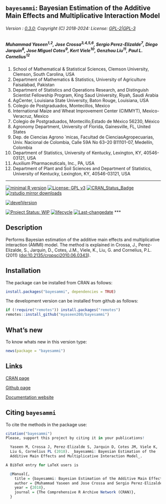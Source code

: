 
## `bayesammi`: Bayesian Estimation of the Additive Main Effects and Multiplicative Interaction Model

###### Version : [0.3.0](https://myaseen208.com/bayesammi/); Copyright (C) 2018-2024: License: [GPL-2\|GPL-3](https://www.r-project.org/Licenses/)

##### *Muhammad Yaseen<sup>1,2</sup>, Jose Crossa<sup>3,4,5,6</sup>, Sergio Perez-Elizalde<sup>7</sup>, Diego Jarquin<sup>8</sup>, Jose Miguel Cotes<sup>9</sup>, Kert Viele<sup>10</sup>, Genzhou Liu<sup>11</sup>, Paul L. Cornelius<sup>12</sup>*

1.  School of Mathematical & Statistical Sciences, Clemson University,
    Clemson, South Carolina, USA
2.  Department of Mathematics & Statistics, University of Agriculture
    Faisalabad, Pakistan
3.  Department of Statistics and Operations Research, and Distinguish
    Scientist Fellowship Program, King Saud University, Riyah, Saudi
    Arabia
4.  AgCenter, Louisiana State University, Baton Rouge, Louisiana, USA
5.  Colegio de Postgraduados, Montecillos, Mexico
6.  International Maize and Wheat Improvement Center (CIMMYT),
    Mexico-Veracruz, Mexico
7.  Colegio de Postgraduados, Montecillo,Estado de México 56230, México
8.  Agronomy Department, University of Florida, Gainesville, FL, United
    States
9.  Dep. de Ciencias Agrono ́ micas, Facultad de CienciasAgropecuarias,
    Univ. Nacional de Colombia, Calle 59A No 63–20 B11101-07, Medellı́n,
    Colombia
10. Department of Statistics, University of Kentucky, Lexington, KY,
    40546-03121, USA
11. Auxilium Pharmaceuticals, Inc., PA, USA
12. Department of Plant and Soil Sciences and Department of Statistics,
    University of Kentucky, Lexington, KY, 40546-03121, USA

------------------------------------------------------------------------

[![minimal R
version](https://img.shields.io/badge/R%3E%3D-3.5.0-6666ff.svg)](https://cran.r-project.org/)
[![License: GPL
v3](https://img.shields.io/badge/License-GPL%20v3-blue.svg)](https://www.gnu.org/licenses/gpl-3.0)
[![CRAN_Status_Badge](https://www.r-pkg.org/badges/version-last-release/bayesammi)](https://cran.r-project.org/package=bayesammi)
[![rstudio mirror
downloads](https://cranlogs.r-pkg.org/badges/grand-total/bayesammi?color=green)](https://CRAN.R-project.org/package=bayesammi)
<!-- [![packageversion](https://img.shields.io/badge/Package%20version-0.2.3.3-orange.svg)](https://github.com/myaseen208/bayesammi) -->

[![develVersion](https://img.shields.io/badge/devel%20version-0.1.0-orange.svg)](https://github.com/myaseen208/bayesammi)

<!-- [![GitHub Download Count](https://github-basic-badges.herokuapp.com/downloads/myaseen208/bayesammi/total.svg)] -->

[![Project Status:
WIP](https://www.repostatus.org/badges/latest/inactive.svg)](https://www.repostatus.org/#inactive)
[![lifecycle](https://img.shields.io/badge/lifecycle-stable-brightgreen.svg)](https://lifecycle.r-lib.org/articles/stages.html#stable)
[![Last-changedate](https://img.shields.io/badge/last%20change-2024--11--19-yellowgreen.svg)](https://github.com/myaseen208/bayesammi)
\*\*\*

## Description

Performs Bayesian estimation of the additive main effects and
multiplicative interaction (AMMI) model. The method is explained in
Crossa, J., Perez-Elizalde, S., Jarquin, D., Cotes, J.M., Viele, K.,
Liu, G. and Cornelius, P.L. (2011)
([doi:10.2135/cropsci2010.06.0343](https://doi.org/10.2135/cropsci2010.06.0343)).

## Installation

The package can be installed from CRAN as follows:

``` r
install.packages("bayesammi", dependencies = TRUE)
```

The development version can be installed from github as follows:

``` r
if (!require("remotes")) install.packages("remotes")
remotes::install_github("myaseen208/bayesammi")
```

## What’s new

To know whats new in this version type:

``` r
news(package = "bayesammi")
```

## Links

[CRAN page](https://cran.r-project.org/package=bayesammi)

[Github page](https://github.com/myaseen208/bayesammi)

[Documentation website](https://myaseen208.com/bayesammi/)

## Citing `bayesammi`

To cite the methods in the package use:

``` r
citation("bayesammi")
Please, support this project by citing it in your publications!

  Yaseen M, Crossa J, Perez-Elizalde S, Jarquin D, Cotes JM, Viele K,
  Liu G, Cornelius PL (2018). _bayesammi: Bayesian Estimation of the
  Additive Main Effects and Multiplicative Interaction Model_.

A BibTeX entry for LaTeX users is

  @Manual{,
    title = {bayesammi: Bayesian Estimation of the Additive Main Effects and Multiplicative Interaction Model},
    author = {Muhammad Yaseen and Jose Crossa and Sergio Perez-Elizalde and Diego Jarquin and Jose Miguel Cotes and Kert Viele and Genzhou Liu and Paul L. Cornelius},
    year = {2018},
    journal = {The Comprehensive R Archive Network (CRAN)},
  }
```
